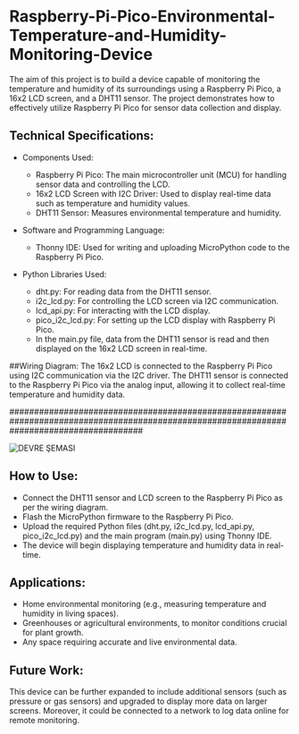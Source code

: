 # Raspberry-Pi-Pico-Environmental-Temperature-and-Humidity-Monitoring-Device

The aim of this project is to build a device capable of monitoring the temperature and humidity of its surroundings using a Raspberry Pi Pico, a 16x2 LCD screen, and a DHT11 sensor. The project demonstrates how to effectively utilize Raspberry Pi Pico for sensor data collection and display.

## Technical Specifications:
  - Components Used:
    - Raspberry Pi Pico: The main microcontroller unit (MCU) for handling sensor data and controlling the LCD.
    - 16x2 LCD Screen with I2C Driver: Used to display real-time data such as temperature and humidity values.
    - DHT11 Sensor: Measures environmental temperature and humidity.

  - Software and Programming Language:
    - Thonny IDE: Used for writing and uploading MicroPython code to the Raspberry Pi Pico.

  - Python Libraries Used:
    - dht.py: For reading data from the DHT11 sensor.
    - i2c_lcd.py: For controlling the LCD screen via I2C communication.
    - lcd_api.py: For interacting with the LCD display.
    - pico_i2c_lcd.py: For setting up the LCD display with Raspberry Pi Pico.
    - In the main.py file, data from the DHT11 sensor is read and then displayed on the 16x2 LCD screen in real-time.

##Wiring Diagram:
The 16x2 LCD is connected to the Raspberry Pi Pico using I2C communication via the I2C driver.
The DHT11 sensor is connected to the Raspberry Pi Pico via the analog input, allowing it to collect real-time temperature and humidity data.

###########################################################################################################################################

![DEVRE ŞEMASI](https://github.com/user-attachments/assets/3a5e6ff2-df97-46d2-a90e-5e5feabf1896)

## How to Use:
  - Connect the DHT11 sensor and LCD screen to the Raspberry Pi Pico as per the wiring diagram.
  - Flash the MicroPython firmware to the Raspberry Pi Pico.
  - Upload the required Python files (dht.py, i2c_lcd.py, lcd_api.py, pico_i2c_lcd.py) and the main program (main.py) using Thonny IDE.
  - The device will begin displaying temperature and humidity data in real-time.

## Applications:
  - Home environmental monitoring (e.g., measuring temperature and humidity in living spaces).
  - Greenhouses or agricultural environments, to monitor conditions crucial for plant growth.
  - Any space requiring accurate and live environmental data.

## Future Work:
This device can be further expanded to include additional sensors (such as pressure or gas sensors) and upgraded to display more data on larger screens. Moreover, it could be connected to a network to log data online for remote monitoring.

